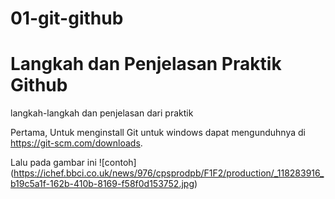 # 01-git-github
# Langkah dan Penjelasan Praktik Github
langkah-langkah dan penjelasan dari praktik

Pertama, Untuk menginstall Git untuk windows dapat mengunduhnya di https://git-scm.com/downloads. 

Lalu pada gambar ini 
![contoh] (https://ichef.bbci.co.uk/news/976/cpsprodpb/F1F2/production/_118283916_b19c5a1f-162b-410b-8169-f58f0d153752.jpg)
